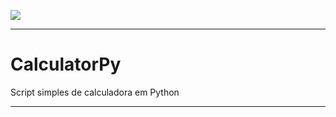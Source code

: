 [![](https://img.shields.io/badge/python-3.7+-blue.svg)](https://www.python.org/downloads/release/python-365/)

---

# CalculatorPy
Script simples de calculadora em Python

---
